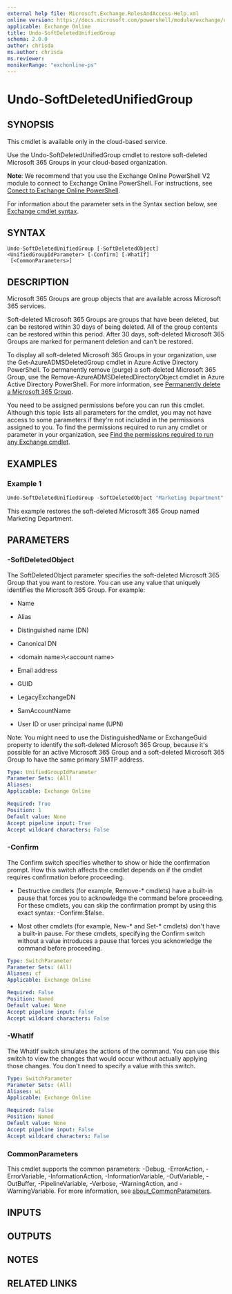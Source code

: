 ```yaml
---
external help file: Microsoft.Exchange.RolesAndAccess-Help.xml
online version: https://docs.microsoft.com/powershell/module/exchange/undo-softdeletedunifiedgroup
applicable: Exchange Online
title: Undo-SoftDeletedUnifiedGroup
schema: 2.0.0
author: chrisda
ms.author: chrisda
ms.reviewer:
monikerRange: "exchonline-ps"
---
```


# Undo-SoftDeletedUnifiedGroup

## SYNOPSIS
This cmdlet is available only in the cloud-based service.

Use the Undo-SoftDeletedUnifiedGroup cmdlet to restore soft-deleted Microsoft 365 Groups in your cloud-based organization.

**Note**: We recommend that you use the Exchange Online PowerShell V2 module to connect to Exchange Online PowerShell. For instructions, see [Conect to Exchange Online PowerShell](https://docs.microsoft.com/powershell/exchange/connect-to-exchange-online-powershell).

For information about the parameter sets in the Syntax section below, see [Exchange cmdlet syntax](https://docs.microsoft.com/powershell/exchange/exchange-cmdlet-syntax).

## SYNTAX

```
Undo-SoftDeletedUnifiedGroup [-SoftDeletedObject] <UnifiedGroupIdParameter> [-Confirm] [-WhatIf]
 [<CommonParameters>]
```

## DESCRIPTION
Microsoft 365 Groups are group objects that are available across Microsoft 365 services.

Soft-deleted Microsoft 365 Groups are groups that have been deleted, but can be restored within 30 days of being deleted. All of the group contents can be restored within this period. After 30 days, soft-deleted Microsoft 365 Groups are marked for permanent deletion and can't be restored.

To display all soft-deleted Microsoft 365 Groups in your organization, use the Get-AzureADMSDeletedGroup cmdlet in Azure Active Directory PowerShell. To permanently remove (purge) a soft-deleted Microsoft 365 Group, use the Remove-AzureADMSDeletedDirectoryObject cmdlet in Azure Active Directory PowerShell. For more information, see [Permanently delete a Microsoft 365 Group](https://docs.microsoft.com/microsoft-365/admin/create-groups/restore-deleted-group#permanently-delete-a-microsoft-365-group).

You need to be assigned permissions before you can run this cmdlet. Although this topic lists all parameters for the cmdlet, you may not have access to some parameters if they're not included in the permissions assigned to you. To find the permissions required to run any cmdlet or parameter in your organization, see [Find the permissions required to run any Exchange cmdlet](https://docs.microsoft.com/powershell/exchange/find-exchange-cmdlet-permissions).

## EXAMPLES

### Example 1
```powershell
Undo-SoftDeletedUnifiedGroup -SoftDeletedObject "Marketing Department"
```

This example restores the soft-deleted Microsoft 365 Group named Marketing Department.

## PARAMETERS

### -SoftDeletedObject
The SoftDeletedObject parameter specifies the soft-deleted Microsoft 365 Group that you want to restore. You can use any value that uniquely identifies the Microsoft 365 Group. For example:

- Name

- Alias

- Distinguished name (DN)

- Canonical DN

- \<domain name\>\\\<account name\>

- Email address

- GUID

- LegacyExchangeDN

- SamAccountName

- User ID or user principal name (UPN)

Note: You might need to use the DistinguishedName or ExchangeGuid property to identify the soft-deleted Microsoft 365 Group, because it's possible for an active Microsoft 365 Group and a soft-deleted Microsoft 365 Group to have the same primary SMTP address.

```yaml
Type: UnifiedGroupIdParameter
Parameter Sets: (All)
Aliases:
Applicable: Exchange Online

Required: True
Position: 1
Default value: None
Accept pipeline input: True
Accept wildcard characters: False
```

### -Confirm
The Confirm switch specifies whether to show or hide the confirmation prompt. How this switch affects the cmdlet depends on if the cmdlet requires confirmation before proceeding.

- Destructive cmdlets (for example, Remove-\* cmdlets) have a built-in pause that forces you to acknowledge the command before proceeding. For these cmdlets, you can skip the confirmation prompt by using this exact syntax: -Confirm:$false.

- Most other cmdlets (for example, New-\* and Set-\* cmdlets) don't have a built-in pause. For these cmdlets, specifying the Confirm switch without a value introduces a pause that forces you acknowledge the command before proceeding.

```yaml
Type: SwitchParameter
Parameter Sets: (All)
Aliases: cf
Applicable: Exchange Online

Required: False
Position: Named
Default value: None
Accept pipeline input: False
Accept wildcard characters: False
```

### -WhatIf
The WhatIf switch simulates the actions of the command. You can use this switch to view the changes that would occur without actually applying those changes. You don't need to specify a value with this switch.

```yaml
Type: SwitchParameter
Parameter Sets: (All)
Aliases: wi
Applicable: Exchange Online

Required: False
Position: Named
Default value: None
Accept pipeline input: False
Accept wildcard characters: False
```

### CommonParameters
This cmdlet supports the common parameters: -Debug, -ErrorAction, -ErrorVariable, -InformationAction, -InformationVariable, -OutVariable, -OutBuffer, -PipelineVariable, -Verbose, -WarningAction, and -WarningVariable. For more information, see [about_CommonParameters](https://go.microsoft.com/fwlink/p/?LinkID=113216).

## INPUTS

###  

## OUTPUTS

###  

## NOTES

## RELATED LINKS
